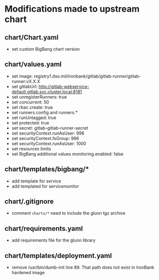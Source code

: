# Modifications made to upstream chart
## chart/Chart.yaml
- set custom BigBang chart version 

## chart/values.yaml
- set image: registry1.dso.mil/ironbank/gitlab/gitlab-runner/gitlab-runner:vX.X.X
- set gitlabUrl: http://gitlab-webservice-default.gitlab.svc.cluster.local:8181
- set unregisterRunners: true
- set concurrent: 50
- set rbac.create: true
- set runners.config and runners.*
- set runUntagged: true
- set protected: true
- set secret: gitlab-gitlab-runner-secret
- set securityContext.runAsUser: 998
- set securityContext.fsGroup: 996
- set securityContext.runAsUser: 1000
- set resources limits
- set BigBang additional values monitoring.enabled: false

## chart/templates/bigbang/*
- add template for service
- add templated for servicemonitor

## chart/.gitignore
- comment ```charts/*``` need to include the gluon tgz archive

## chart/requirements.yaml
- add requirements file for the gluon library

## chart/templates/deployment.yaml
- remove /usr/bin/dumb-init line 89. That path does not exist in IronBank hardened image
